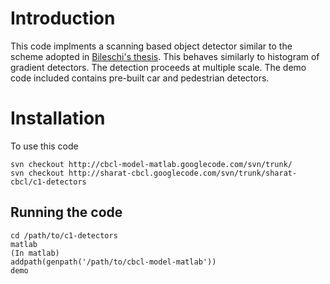 # Introduction #

This code implments a scanning based object detector similar to the scheme adopted in [Bileschi's thesis](http://cbcl.mit.edu/projects/cbcl/publications/theses/thesis-bileschi.pdf). This behaves similarly to histogram of gradient detectors. The detection proceeds at multiple scale. The demo code included contains pre-built car and pedestrian detectors.

# Installation #
To use this code
```
svn checkout http://cbcl-model-matlab.googlecode.com/svn/trunk/
svn checkout http://sharat-cbcl.googlecode.com/svn/trunk/sharat-cbcl/c1-detectors
```

## Running the code ##
```
cd /path/to/c1-detectors
matlab
(In matlab)
addpath(genpath('/path/to/cbcl-model-matlab'))
demo
```